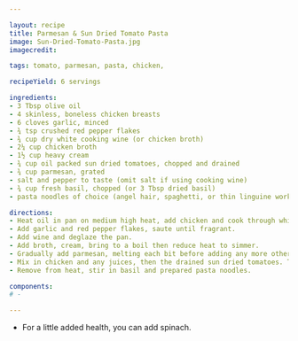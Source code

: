 ```yaml
---

layout: recipe
title: Parmesan & Sun Dried Tomato Pasta
image: Sun-Dried-Tomato-Pasta.jpg
imagecredit:

tags: tomato, parmesan, pasta, chicken, 

recipeYield: 6 servings

ingredients: 
- 3 Tbsp olive oil
- 4 skinless, boneless chicken breasts
- 6 cloves garlic, minced
- ¾ tsp crushed red pepper flakes
- ¾ cup dry white cooking wine (or chicken broth)
- 2¼ cup chicken broth
- 1½ cup heavy cream
- ¾ cup oil packed sun dried tomatoes, chopped and drained
- ¾ cup parmesan, grated
- salt and pepper to taste (omit salt if using cooking wine)
- ¾ cup fresh basil, chopped (or 3 Tbsp dried basil)
- pasta noodles of choice (angel hair, spaghetti, or thin linguine work well)

directions:
- Heat oil in pan on medium high heat, add chicken and cook through while also browning the outside of the chicken. Cut into bite sized pieces and set aside.
- Add garlic and red pepper flakes, saute until fragrant. 
- Add wine and deglaze the pan. 
- Add broth, cream, bring to a boil then reduce heat to simmer.
- Gradually add parmesan, melting each bit before adding any more otherwise the cheese will lump together. 
- Mix in chicken and any juices, then the drained sun dried tomatoes. Then salt and pepper to taste.
- Remove from heat, stir in basil and prepared pasta noodles. 

components:
# -

---
```

- For a little added health, you can add spinach. 
